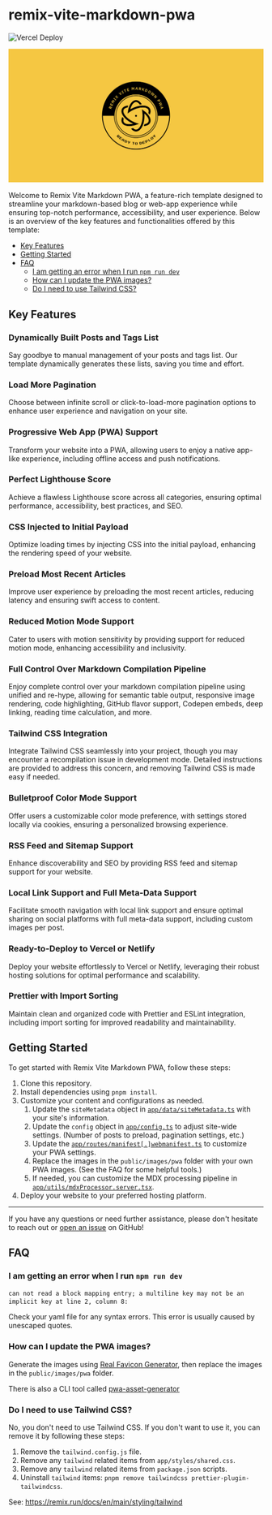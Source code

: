 # remix-vite-markdown-pwa

![Vercel Deploy](https://therealsujitk-vercel-badge.vercel.app/?app=remix-vite-markdown-pwa)

![remix-vite-markdown-pwa](public/images/social.LinkedIn.png)

Welcome to Remix Vite Markdown PWA, a feature-rich template designed to
streamline your markdown-based blog or web-app experience while ensuring
top-notch performance, accessibility, and user experience. Below is an overview
of the key features and functionalities offered by this template:

- [Key Features](#key-features)
- [Getting Started](#getting-started)
- [FAQ](#faq)
  - [I am getting an error when I run `npm run dev`](#i-am-getting-an-error-when-i-run-npm-run-dev)
  - [How can I update the PWA images?](#how-can-i-update-the-pwa-images)
  - [Do I need to use Tailwind CSS?](#do-i-need-to-use-tailwind-css)

## Key Features

### Dynamically Built Posts and Tags List

Say goodbye to manual management of your posts and tags list. Our template
dynamically generates these lists, saving you time and effort.

### Load More Pagination

Choose between infinite scroll or click-to-load-more pagination options to
enhance user experience and navigation on your site.

### Progressive Web App (PWA) Support

Transform your website into a PWA, allowing users to enjoy a native app-like
experience, including offline access and push notifications.

### Perfect Lighthouse Score

Achieve a flawless Lighthouse score across all categories, ensuring optimal
performance, accessibility, best practices, and SEO.

### CSS Injected to Initial Payload

Optimize loading times by injecting CSS into the initial payload, enhancing the
rendering speed of your website.

### Preload Most Recent Articles

Improve user experience by preloading the most recent articles, reducing latency
and ensuring swift access to content.

### Reduced Motion Mode Support

Cater to users with motion sensitivity by providing support for reduced motion
mode, enhancing accessibility and inclusivity.

### Full Control Over Markdown Compilation Pipeline

Enjoy complete control over your markdown compilation pipeline using unified and
re-hype, allowing for semantic table output, responsive image rendering, code
highlighting, GitHub flavor support, Codepen embeds, deep linking, reading time
calculation, and more.

### Tailwind CSS Integration

Integrate Tailwind CSS seamlessly into your project, though you may encounter a
recompilation issue in development mode. Detailed instructions are provided to
address this concern, and removing Tailwind CSS is made easy if needed.

### Bulletproof Color Mode Support

Offer users a customizable color mode preference, with settings stored locally
via cookies, ensuring a personalized browsing experience.

### RSS Feed and Sitemap Support

Enhance discoverability and SEO by providing RSS feed and sitemap support for
your website.

### Local Link Support and Full Meta-Data Support

Facilitate smooth navigation with local link support and ensure optimal sharing
on social platforms with full meta-data support, including custom images per
post.

### Ready-to-Deploy to Vercel or Netlify

Deploy your website effortlessly to Vercel or Netlify, leveraging their robust
hosting solutions for optimal performance and scalability.

### Prettier with Import Sorting

Maintain clean and organized code with Prettier and ESLint integration,
including import sorting for improved readability and maintainability.

## Getting Started

To get started with Remix Vite Markdown PWA, follow these steps:

1. Clone this repository.
2. Install dependencies using `pnpm install`.
3. Customize your content and configurations as needed.
   1. Update the `siteMetadata` object in
      [`app/data/siteMetadata.ts`](app/data/siteMetadata.ts) with your site's
      information.
   2. Update the `config` object in [`app/config.ts`](app/config.ts) to adjust
      site-wide settings. (Number of posts to preload, pagination settings,
      etc.)
   3. Update the
      [`app/routes/manifest[.]webmanifest.ts`](app/routes/manifest[.]webmanifest.ts)
      to customize your PWA settings.
   4. Replace the images in the `public/images/pwa` folder with your own PWA
      images. (See the FAQ for some helpful tools.)
   5. If needed, you can customize the MDX processing pipeline in
      [`app/utils/mdxProcessor.server.tsx`](app/utils/mdxProcessor.server.tsx).
4. Deploy your website to your preferred hosting platform.

---

If you have any questions or need further assistance, please don't hesitate to
reach out or
[open an issue](https://github.com/benjamincharity/remix-vite-markdown-pwa/issues)
on GitHub!

## FAQ

### I am getting an error when I run `npm run dev`

```
can not read a block mapping entry; a multiline key may not be an implicit key at line 2, column 8:
```

Check your yaml file for any syntax errors. This error is usually caused by
unescaped quotes.

### How can I update the PWA images?

Generate the images using
[Real Favicon Generator](https://realfavicongenerator.net/), then replace the
images in the `public/images/pwa` folder.

There is also a CLI tool called
[pwa-asset-generator](https://github.com/elegantapp/pwa-asset-generator)

### Do I need to use Tailwind CSS?

No, you don't need to use Tailwind CSS. If you don't want to use it, you can
remove it by following these steps:

1. Remove the `tailwind.config.js` file.
2. Remove any `tailwind` related items from `app/styles/shared.css`.
3. Remove any `tailwind` related items from `package.json` scripts.
4. Uninstall `tailwind` items:
   `pnpm remove tailwindcss prettier-plugin-tailwindcss`.

See: https://remix.run/docs/en/main/styling/tailwind
